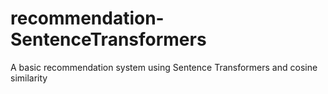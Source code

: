 # recommendation-SentenceTransformers
A basic recommendation system using Sentence Transformers and cosine similarity
